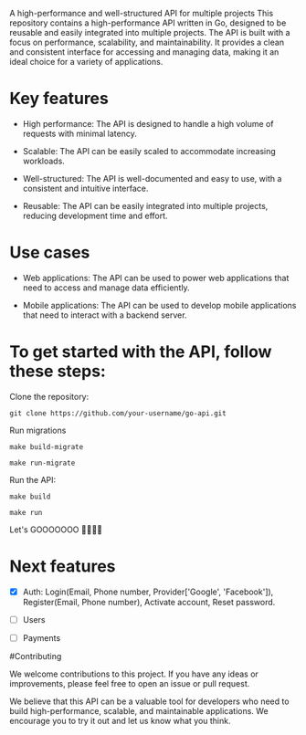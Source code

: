 A high-performance and well-structured API for multiple projects
This repository contains a high-performance API written in Go, designed to be reusable and easily integrated into multiple projects. The API is built with a focus on performance, scalability, and maintainability. It provides a clean and consistent interface for accessing and managing data, making it an ideal choice for a variety of applications.


# Key features

- High performance: The API is designed to handle a high volume of requests with minimal latency.

- Scalable: The API can be easily scaled to accommodate increasing workloads.

- Well-structured: The API is well-documented and easy to use, with a consistent and intuitive interface.

- Reusable: The API can be easily integrated into multiple projects, reducing development time and effort.


# Use cases

- Web applications: The API can be used to power web applications that need to access and manage data efficiently.

- Mobile applications: The API can be used to develop mobile applications that need to interact with a backend server.


# To get started with the API, follow these steps:

Clone the repository:

`git clone https://github.com/your-username/go-api.git`


Run migrations

`make build-migrate`

`make run-migrate`


Run the API:

`make build`

`make run`

Let's GOOOOOOO 🚀🚀🚀🚀


# Next features

- [x] Auth: Login(Email, Phone number, Provider['Google', 'Facebook']), Register(Email, Phone number), Activate account, Reset password.

- [ ] Users

- [ ] Payments

#Contributing

We welcome contributions to this project. If you have any ideas or improvements, please feel free to open an issue or pull request.

We believe that this API can be a valuable tool for developers who need to build high-performance, scalable, and maintainable applications. We encourage you to try it out and let us know what you think.
